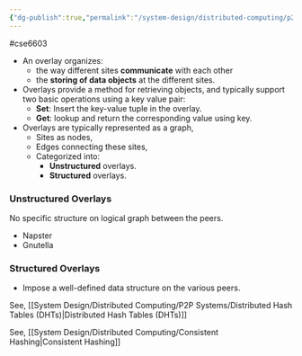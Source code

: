 ```yaml
---
{"dg-publish":true,"permalink":"/system-design/distributed-computing/p2-p-systems/peer-to-peer-systems/"}
---
```


#cse6603 

- An overlay organizes: 
    - the way different sites **communicate** with each other
    - the **storing of data objects** at the different sites.
- Overlays provide a method for retrieving objects, and typically support two basic operations using a key value pair:
    - **Set**: Insert the key-value tuple in the overlay.
    - **Get**: lookup and return the corresponding value using key.
- Overlays are typically represented as a graph,
    - Sites as nodes, 
    - Edges connecting these sites,
    - Categorized into:
        - **Unstructured** overlays.
        - **Structured** overlays.

### Unstructured Overlays

No specific structure on logical graph between the peers.

- Napster
- Gnutella


### Structured Overlays

- Impose a well-defined data structure on the various peers.

See, [[System Design/Distributed Computing/P2P Systems/Distributed Hash Tables (DHTs)|Distributed Hash Tables (DHTs)]]

See, [[System Design/Distributed Computing/Consistent Hashing|Consistent Hashing]]

